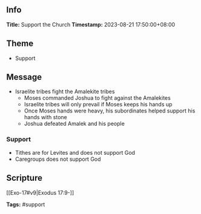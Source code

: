 ## Info
**Title:** Support the Church
**Timestamp:** 2023-08-21 17:50:00+08:00

## Theme
- Support

## Message
- Israelite tribes fight the Amalekite tribes
	- Moses commanded Joshua to fight against the Amalekites
	- Israelite tribes will only prevail if Moses keeps his hands up
	- Once Moses hands were heavy, his subordinates helped support his hands with stone
	- Joshua defeated Amalek and his people

### Support
- Tithes are for Levites and does not support God
- Caregroups does not support God

## Scripture
[[Exo-17#v9|Exodus 17:9-]]

**Tags:** #support